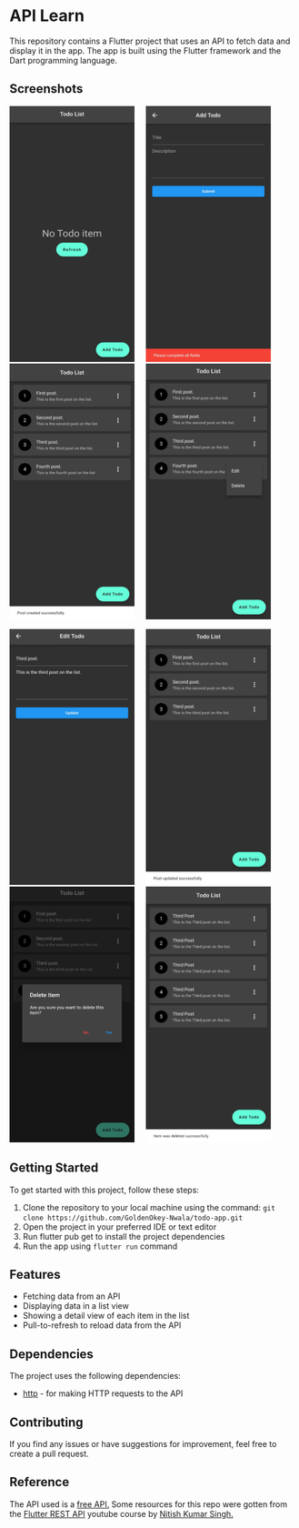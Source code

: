 # API Learn

This repository contains a Flutter project that uses an API to fetch data and display it in the app. The app is built using the Flutter framework and the Dart programming language.

## Screenshots

<img src="assets/no_item.jpg" alt="No post"  width="220" height="450"> &nbsp; &nbsp; <img src="assets/post_error.jpg" alt="Post error" width="220" height="450"> &nbsp; &nbsp; <img src="assets/post_created.jpg" alt="Post created"  width="220" height="450"> &nbsp; &nbsp; <img src="assets/popup.jpg" alt="Popup" width="220" height="450">

<img src="assets/edit_post.jpg" alt="Edit post"  width="220" height="450"> &nbsp; &nbsp; <img src="assets/post_updated.jpg" alt="Post updated"  width="220" height="450"> &nbsp; &nbsp; <img src="assets/dialog.jpg" alt="Delete Dialog" width="220" height="450"> &nbsp; &nbsp; <img src="assets/post_deleted.jpg" alt="Post deleted"  width="220" height="450">

## Getting Started

To get started with this project, follow these steps:

1. Clone the repository to your local machine using the command:
   `git clone https://github.com/GoldenOkey-Nwala/todo-app.git`
   &nbsp;
2. Open the project in your preferred IDE or text editor
   &nbsp;
3. Run flutter pub get to install the project dependencies
   &nbsp;
4. Run the app using `flutter run` command

## Features

- Fetching data from an API
- Displaying data in a list view
- Showing a detail view of each item in the list
- Pull-to-refresh to reload data from the API

## Dependencies

The project uses the following dependencies:

- [http](https://pub.dev/packages/http/example) - for making HTTP requests to the API

## Contributing

If you find any issues or have suggestions for improvement, feel free to create a pull request.

## Reference

The API used is a [free API.](https://api.nstack.in)
Some resources for this repo were gotten from the [Flutter REST API](https://youtu.be/Wsor0fci3Ss) youtube course by [Nitish Kumar Singh.](https://www.youtube.com/@NitishKumarSingh)
